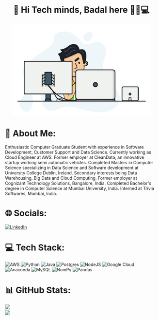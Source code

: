 <h1 align="center">
    👋 Hi Tech minds, Badal here 👦🏻💻
</h1>

<p align="center">
    <img width="460" height="300" src="https://github.com/badal-patil/badal-patil/blob/main/developer.gif">
</p>


# 💫 About Me:
Enthusiastic Computer Graduate Student with experience in Software Development, Customer Support and Data Science.
Currently working as Cloud Engineer at AWS. 
Former employer at CleanData, an innovative startup working semi automatic vehicles.
Completed Masters in Computer Science specializing in Data Science and Software development at University College Dublin, Ireland.
Secondary interests being Data Warehousing, Big Data and Cloud Computing.
Former employer at Cognizant Technology Solutions, Bangalore, India.
Completed Bachelor's degree in Computer Science at Mumbai University, India.
Interned at Trivia Softwares, Mumbai, India.


# 🌐 Socials:
[![LinkedIn](https://img.shields.io/badge/LinkedIn-%230077B5.svg?logo=linkedin&logoColor=white)](https://linkedin.com/in/badalpatil) 

# 💻 Tech Stack:
![AWS](https://img.shields.io/badge/AWS-%23FF9900.svg?style=for-the-badge&logo=amazon-aws&logoColor=white) ![Python](https://img.shields.io/badge/python-3670A0?style=for-the-badge&logo=python&logoColor=ffdd54) ![Java](https://img.shields.io/badge/java-%23ED8B00.svg?style=for-the-badge&logo=openjdk&logoColor=white) ![Postgres](https://img.shields.io/badge/postgres-%23316192.svg?style=for-the-badge&logo=postgresql&logoColor=white) ![NodeJS](https://img.shields.io/badge/node.js-6DA55F?style=for-the-badge&logo=node.js&logoColor=white)  ![Google Cloud](https://img.shields.io/badge/GoogleCloud-%234285F4.svg?style=for-the-badge&logo=google-cloud&logoColor=white) ![Anaconda](https://img.shields.io/badge/Anaconda-%2344A833.svg?style=for-the-badge&logo=anaconda&logoColor=white) ![MySQL](https://img.shields.io/badge/mysql-4479A1.svg?style=for-the-badge&logo=mysql&logoColor=white)   ![NumPy](https://img.shields.io/badge/numpy-%23013243.svg?style=for-the-badge&logo=numpy&logoColor=white) ![Pandas](https://img.shields.io/badge/pandas-%23150458.svg?style=for-the-badge&logo=pandas&logoColor=white)

# 📊 GitHub Stats:
![](https://github-readme-stats.vercel.app/api?username=badal-patil&theme=radical&hide_border=false&include_all_commits=false&count_private=false)<br/>
![](https://github-readme-streak-stats.herokuapp.com/?user=badal-patil&theme=radical&hide_border=false)<br/>

